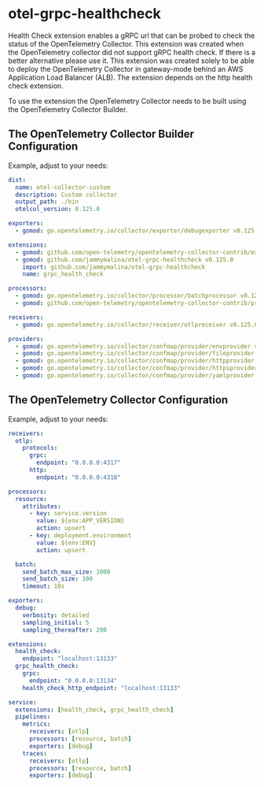 # otel-grpc-healthcheck

Health Check extension enables a gRPC url that can be probed to check the status of the OpenTelemetry Collector. This extension was created when the OpenTelemetry collector did not support gRPC health check. If there is a better alternative please use it. This extension was created solely to be able to deploy the OpenTelemetry Collector in gateway-mode behind an AWS Application Load Balancer (ALB). The extension depends on the http health check extension.

To use the extension the OpenTelemetry Collector needs to be built using the OpenTelemetry Collector Builder.

## The OpenTelemetry Collector Builder Configuration

Example, adjust to your needs:
```yaml
dist:
  name: otel-collector-custom
  description: Custom collector
  output_path: ./bin
  otelcol_version: 0.125.0

exporters:
  - gomod: go.opentelemetry.io/collector/exporter/debugexporter v0.125.0

extensions:
  - gomod: github.com/open-telemetry/opentelemetry-collector-contrib/extension/healthcheckextension v0.125.0 # Required
  - gomod: github.com/jammymalina/otel-grpc-healthcheck v0.125.0
    import: github.com/jammymalina/otel-grpc-healthcheck
    name: grpc_health_check

processors:
  - gomod: go.opentelemetry.io/collector/processor/batchprocessor v0.125.0
  - gomod: github.com/open-telemetry/opentelemetry-collector-contrib/processor/resourceprocessor v0.125.0

receivers:
  - gomod: go.opentelemetry.io/collector/receiver/otlpreceiver v0.125.0

providers:
  - gomod: go.opentelemetry.io/collector/confmap/provider/envprovider v1.31.0
  - gomod: go.opentelemetry.io/collector/confmap/provider/fileprovider v1.31.0
  - gomod: go.opentelemetry.io/collector/confmap/provider/httpprovider v1.31.0
  - gomod: go.opentelemetry.io/collector/confmap/provider/httpsprovider v1.31.0
  - gomod: go.opentelemetry.io/collector/confmap/provider/yamlprovider v1.31.0
```

## The OpenTelemetry Collector Configuration

Example, adjust to your needs:
```yaml
receivers:
  otlp:
    protocols:
      grpc:
        endpoint: "0.0.0.0:4317"
      http:
        endpoint: "0.0.0.0:4318"

processors:
  resource:
    attributes:
      - key: service.version
        value: ${env:APP_VERSION}
        action: upsert
      - key: deployment.environment
        value: ${env:ENV}
        action: upsert

  batch:
    send_batch_max_size: 1000
    send_batch_size: 100
    timeout: 10s

exporters:
  debug:
    verbosity: detailed
    sampling_initial: 5
    sampling_thereafter: 200

extensions:
  health_check:
    endpoint: "localhost:13133"
  grpc_health_check:
    grpc:
      endpoint: "0.0.0.0:13134"
    health_check_http_endpoint: "localhost:13133"

service:
  extensions: [health_check, grpc_health_check]
  pipelines:
    metrics:
      receivers: [otlp]
      processors: [resource, batch]
      exporters: [debug]
    traces:
      receivers: [otlp]
      processors: [resource, batch]
      exporters: [debug]
```
